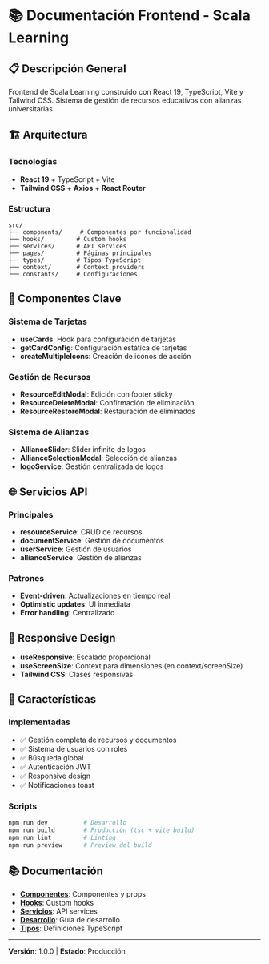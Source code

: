 # 📚 Documentación Frontend - Scala Learning

## 📋 Descripción General

Frontend de Scala Learning construido con React 19, TypeScript, Vite y Tailwind CSS. Sistema de gestión de recursos educativos con alianzas universitarias.

## 🏗️ Arquitectura

### Tecnologías
- **React 19** + TypeScript + Vite
- **Tailwind CSS** + **Axios** + **React Router**

### Estructura
```
src/
├── components/     # Componentes por funcionalidad
├── hooks/         # Custom hooks
├── services/      # API services
├── pages/         # Páginas principales
├── types/         # Tipos TypeScript
├── context/       # Context providers
└── constants/     # Configuraciones
```

## 🔧 Componentes Clave

### Sistema de Tarjetas
- **useCards**: Hook para configuración de tarjetas
- **getCardConfig**: Configuración estática de tarjetas
- **createMultipleIcons**: Creación de iconos de acción

### Gestión de Recursos
- **ResourceEditModal**: Edición con footer sticky
- **ResourceDeleteModal**: Confirmación de eliminación
- **ResourceRestoreModal**: Restauración de eliminados

### Sistema de Alianzas
- **AllianceSlider**: Slider infinito de logos
- **AllianceSelectionModal**: Selección de alianzas
- **logoService**: Gestión centralizada de logos

## 🌐 Servicios API

### Principales
- **resourceService**: CRUD de recursos
- **documentService**: Gestión de documentos
- **userService**: Gestión de usuarios
- **allianceService**: Gestión de alianzas

### Patrones
- **Event-driven**: Actualizaciones en tiempo real
- **Optimistic updates**: UI inmediata
- **Error handling**: Centralizado

## 🎨 Responsive Design

- **useResponsive**: Escalado proporcional
- **useScreenSize**: Context para dimensiones (en context/screenSize)
- **Tailwind CSS**: Clases responsivas

## 🚀 Características

### Implementadas
- ✅ Gestión completa de recursos y documentos
- ✅ Sistema de usuarios con roles
- ✅ Búsqueda global
- ✅ Autenticación JWT
- ✅ Responsive design
- ✅ Notificaciones toast

### Scripts
```bash
npm run dev          # Desarrollo
npm run build        # Producción (tsc + vite build)
npm run lint         # Linting
npm run preview      # Preview del build
```

## 📚 Documentación

- **[Componentes](componentes.md)**: Componentes y props
- **[Hooks](hooks.md)**: Custom hooks
- **[Servicios](servicios.md)**: API services
- **[Desarrollo](desarrollo.md)**: Guía de desarrollo
- **[Tipos](tipos.md)**: Definiciones TypeScript

---

**Versión**: 1.0.0 | **Estado**: Producción